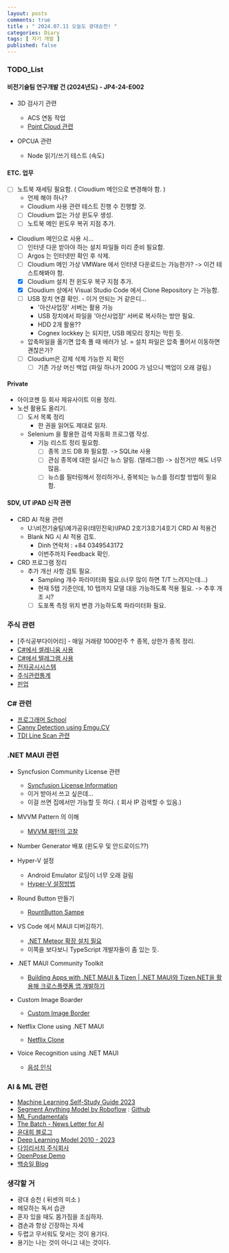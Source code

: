 ```yaml
---
layout: posts
comments: true
title : " 2024.07.11 오늘도 광대승천! "
categories: Diary
tags: [ 자기 개발 ]
published: false
---
```


### TODO_List

#### 비전기술팀 연구개발 건 (2024년도) - JP4-24-E002

- 3D 검사기 관련
  - ACS 연동 작업
  - [Point Cloud 관련](https://23min.tistory.com/8)

- OPCUA 관련
  - Node 읽기/쓰기 테스트 (속도)

#### ETC. 업무

- [ ] 노트북 재세팅 필요함. ( Cloudium 메인으로 변경해야 함.  )
  - 언제 해야 하나?
  - Cloudium 사용 관련 테스트 진행 수 진행할 것.
  - [ ] Cloudium 없는 가상 윈도우 생성.
  - [ ] 노트북 메인 윈도우 복귀 지점 추가.
- Cloudium 메인으로 사용 시...
  - [ ] 인터넷 다운 받아야 하는 설치 파일들 미리 준비 필요함.
  - [ ] Argos 는 인터넷만 확인 후 삭제.
  - [ ] Cloudium 메인 가상 VMWare 에서 인터넷 다운로드는 가능한가? -> 이건 테스트해봐야 함.
  - [x] Cloudium 설치 전 윈도우 복구 지점 추가.
  - [x] Cloudium 상에서 Visual Studio Code 에서 Clone Repository 는 가능함.
  - [ ] USB 장치 연결 확인. - 이거 안되는 거 같은디...
    - '아산사업장' 서버는 활용 가능
    - USB 장치에서 파일을 '아산사업장' 서버로 복사하는 방안 필요.
    - HDD 2개 활용??
    - Cognex lockkey 는 되지만, USB 메모리 장치는 막힌 듯.
  - 압축파일을 옮기면 압축 풀 때 에러가 남.
    = 설치 파일은 압축 풀어서 이동하면 괜찮은가?
  - [ ] Cloudium은 강제 삭제 가능한 지 확인
    - [ ] 기존 가상 머신 백업 (파일 하나가 200G 가 넘으니 백업이 오래 걸림.)

#### Private

- 아이코젠 등 회사 제유사이트 이용 정리.
- 노션 활용도 올리기.
  - [ ] 도서 목록 정리
    - 한 권을 읽어도 제대로 읽자.
  - Selenium 을 활용한 검색 자동화 프로그램 작성.
    - 기능 리스트 정리 필요함.
      - [ ] 종목 코드 DB 화 필요함. -> SQLite 사용
      - [ ] 관심 종목에 대한 실시간 뉴스 알림. (텔레그램) -> 삼전거만 해도 너무 많음.
      - [ ] 뉴스를 필터링해서 정리하거나, 중복되는 뉴스를 정리할 방법이 필요함.

#### SDV, UT iPAD 신작 관련

- CRD AI 적용 관련
  - U:\비전기술팀\예가공유(태민진욱)\IPAD 2호기3호기4호기 CRD AI 적용건
  - Blank NG 시 AI 적용 검토.
    - Dinh 연락처 : +84 0349543172
    - 이번주까지 Feedback 확인.
- CRD 프로그램 정리
  - 추가 개선 사항 검토 필요.
    - Sampling 개수 파라미터화 필요.(너무 많이 하면 T/T 느려지는데...)
    - 현재 5탭 기준인데, 10 탭까지 모델 대응 가능하도록 적용 필요. -> 추후 개조 시?
    - [ ] 도포폭 측정 위치 변경 가능하도록 파라미터화 필요.

### 주식 관련

- [주식공부다이어리] -  매일 거래량 1000만주 ↑ 종목, 상한가 종목 정리.
- [C#에서 셀레니움 사용](https://blog.naver.com/tramper2/222757075488)
- [C#에서 텔레그램 사용](https://half-dev.tistory.com/15)
- [전자공시시스템](http://dart.fss.or.kr/)
- [주식관련통계](http://data.krx.co.kr/contents/MDC/MAIN/main/index.cmd)
- [핀업](https://stock.finup.co.kr/Lab/ThemeLogFull.aspx?Fullscreen=true)

### C# 관련

- [프로그래머 School](https://school.programmers.co.kr/)
- [Canny Detection using Emgu.CV](https://www.emgu.com/wiki/index.php/Shape_(Triangle,_Rectangle,_Circle,_Line)_Detection_in_CSharp)
- [TDI Line Scan 관련](https://thamescorp.wordpress.com/2017/02/24/tditime-delay-integration-sensor-camera/)

### .NET MAUI 관련

- Syncfusion Community License 관련
  - [Syncfusion License Information](https://www.syncfusion.com/sales/communitylicense?question=how-long-are-the-licenses-valid-)
  - 이거 받아서 쓰고 싶은데...
  - 이걸 쓰면 집에서만 가능할 듯 하다. ( 회사 IP 검색할 수 있음.)

- MVVM Pattern 의 이해
  - [MVVM 패턴의 고찰](https://forum.dotnetdev.kr/t/mvvm/2475)

- Number Generator 배포 (윈도우 및 안드로이드??)

- Hyper-V 설정
  - Android Emulator 로딩이 너무 오래 걸림
  - [Hyper-V 설정방법](https://learn.microsoft.com/ko-kr/xamarin/android/get-started/installation/android-emulator/hardware-acceleration?tabs=vswin&pivots=windows#hyper-v)

- Round Button 만들기
  - [RountButton Sampe](https://mallibone.com/post/dotnetmaui-countdown-button)

- VS Code 에서 MAUI 디버깅하기.
  - [.NET Meteor 확장 설치 필요](https://github.com/JaneySprings/DotNet.Meteor)
  - 이쪽을 보다보니 TypeScript 개발자들이 좀 있는 듯.

- .NET MAUI Community Toolkit
  - [Building Apps with .NET MAUI & Tizen | .NET MAUI와 Tizen.NET을 활용해 크로스플랫폼 앱 개발하기](https://www.youtube.com/watch?v=0tQNsHc-410)

- Custom Image Boarder
  - [Custom Image Border](https://youtu.be/yywrga8yZpE)

- Netflix Clone using .NET MAUI
  - [Netflix Clone](https://www.youtube.com/watch?v=NBbJvmfbQYE)

- Voice Recognition using .NET MAUI
  - [음성 인식](https://devblogs.microsoft.com/dotnet/speech-recognition-in-dotnet-maui-with-community-toolkit/)

### AI & ML 관련

- [Machine Learning Self-Study Guide 2023](https://medium.com/@turancandas/machine-learning-self-study-guide-2023-1-6-248f4b2da43f)
- [Segment Anything Model by Roboflow](https://blog.roboflow.com/how-to-use-segment-anything-model-sam/)
 : [Github](https://github.com/SysCV/SAM-HQ#model-checkpoints)
- [ML Fundamentals](https://medium.com/@vijayseshachala/the-fundamentals-for-any-ml-or-dl-tasks-3f54f3d66b28)
- [The Batch - News Letter for AI](https://www.deeplearning.ai/the-batch/)
- [윤대희 블로그](https://076923.github.io/categories/)
- [Deep Learning Model 2010 - 2023](https://medium.com/@shivam.pradhan/deep-learning-models-2010-2023-8d27dec2c69e)
- [다임리서치 주식회사](https://www.daimresearch.com/)
- [OpenPose Demo](https://github.com/CMU-Perceptual-Computing-Lab/openpose)
- [백승일 Blog](https://calvision.tistory.com/)

### 생각할 거

- 광대 승천 ( 뒤센의 미소 )
- 메모하는 독서 습관
- 혼자 있을 때도 몸가짐을 조심하자.
- 겸손과 항상 긴장하는 자세
- 두렵고 무서워도 맞서는 것이 용기다.
- 용기는 나는 것이 아니고 내는 것이다.
